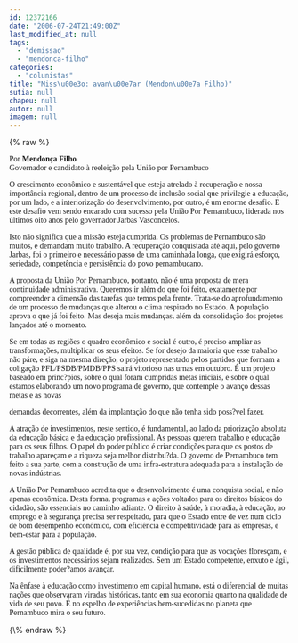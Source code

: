 ```yaml
---
id: 12372166
date: "2006-07-24T21:49:00Z"
last_modified_at: null
tags:
  - "demissao"
  - "mendonca-filho"
categories:
  - "colunistas"
title: "Miss\u00e3o: avan\u00e7ar (Mendon\u00e7a Filho)"
sutia: null
chapeu: null
autor: null
imagem: null
---
```

{\% raw %}
<p><P></p>
<p><P><FONT face=Verdana>Por <STRONG>Mendonça Filho</STRONG><BR>Governador e candidato à reeleição pela União por Pernambuco</FONT></P></p>
<p><P><FONT face=Verdana>O&nbsp;crescimento econômico e sustentável que esteja atrelado à recuperação e nossa importância regional, dentro de um processo de inclusão social que privilegie a educação, por um lado, e a interiorização do desenvolvimento, por outro, é um enorme desafio. E este desafio vem sendo encarado com sucesso pela União Por Pernambuco, liderada nos últimos oito anos pelo governador Jarbas Vasconcelos.</FONT></P></p>
<p><P><FONT face=Verdana></FONT></P></p>
<p><P><FONT face=Verdana>Isto não significa que a missão esteja cumprida. Os problemas de Pernambuco são muitos, e demandam muito trabalho. A recuperação conquistada até aqui, pelo governo Jarbas, foi o primeiro e necessário passo de uma caminhada longa, que exigirá esforço, seriedade, competência e persistência do povo pernambucano.</FONT></P></p>
<p><P><FONT face=Verdana>A proposta da União Por Pernambuco, portanto, não é uma proposta de mera continuidade administrativa. Queremos ir além do que foi feito, exatamente por compreender a dimensão das tarefas que temos pela frente. Trata-se do aprofundamento de um processo de mudanças que alterou o clima respirado no Estado. A população aprova o que já foi feito. Mas deseja mais mudanças, além da consolidação dos projetos lançados até o momento.</FONT></P></p>
<p><P><FONT face=Verdana>Se em todas as regiões o quadro econômico e social é outro, é preciso ampliar as transformações, multiplicar os seus efeitos. Se for desejo da maioria que esse trabalho não páre, e siga na mesma direção, o projeto representado pelos partidos que formam a coligação PFL/PSDB/PMDB/PPS sairá vitorioso nas urnas em outubro. É um projeto baseado em princ?pios, sobre o qual foram cumpridas metas iniciais, e sobre o qual estamos elaborando um novo programa de governo, que contemple o avanço dessas metas e as novas</p>
<p> demandas decorrentes, além da implantação do que não tenha sido poss?vel fazer.</FONT></P></p>
<p><P><FONT face=Verdana>A atração de investimentos, neste sentido, é fundamental, ao lado da priorização absoluta da educação básica e da educação profissional. As pessoas querem trabalho e educação para os seus filhos. O papel do poder público é criar condições para que os postos de trabalho apareçam e a riqueza seja melhor distribu?da. O governo de Pernambuco tem feito a sua parte, com a construção de uma infra-estrutura adequada para a instalação de novas indústrias.</FONT></P></p>
<p><P><FONT face=Verdana>A União Por Pernambuco acredita que o desenvolvimento é uma conquista social, e não apenas econômica. Desta forma, programas e ações voltados para os direitos básicos do cidadão, são essenciais no caminho adiante. O direito à saúde, à moradia, à educação, ao emprego e à segurança precisa ser respeitado, para que o Estado entre de vez num ciclo de bom desempenho econômico, com eficiência e competitividade para as empresas, e bem-estar para a população.</FONT></P></p>
<p><P><FONT face=Verdana>A gestão pública de qualidade é, por sua vez, condição para que as vocações floresçam, e os investimentos necessários sejam realizados. Sem um Estado competente, enxuto e ágil, dificilmente poder?amos avançar.</FONT></P></p>
<p><P><FONT face=Verdana>Na ênfase à educação como investimento em capital humano, está o diferencial de muitas nações que observaram viradas históricas, tanto em sua economia quanto na qualidade de vida de seu povo. É no espelho de experiências bem-sucedidas no planeta que Pernambuco mira o seu futuro.</FONT></P> </p>
{\% endraw %}